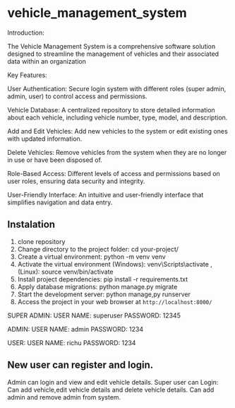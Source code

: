 # vehicle_management_system

Introduction:

The Vehicle Management System is a comprehensive software solution designed to streamline the management of vehicles and their associated data within an organization

Key Features:

User Authentication: Secure login system with different roles (super admin, admin, user) to control access and permissions.

Vehicle Database: A centralized repository to store detailed information about each vehicle, including vehicle number, type, model, and description.

Add and Edit Vehicles: Add new vehicles to the system or edit existing ones with updated information.

Delete Vehicles: Remove vehicles from the system when they are no longer in use or have been disposed of.

Role-Based Access: Different levels of access and permissions based on user roles, ensuring data security and integrity.

User-Friendly Interface: An intuitive and user-friendly interface that simplifies navigation and data entry.

## Instalation

1. clone repository
2. Change directory to the project folder:    cd your-project/
3. Create a virtual environment: python -m venv venv
4. Activate the virtual environment (Windows): venv\Scripts\activate  , (Linux): source venv/bin/activate
5. Install project dependencies: pip install -r requirements.txt
6. Apply database migrations: python manage.py migrate
7. Start the development server: python manage,py runserver
8.  Access the project in your web browser at `http://localhost:8000/`

SUPER ADMIN:
USER NAME: superuser
PASSWORD: 12345

ADMIN:
USER NAME: admin
PASSWORD: 1234

USER:
USER NAME: richu
PASSWORD: 1234

## New user can register and login.
Admin can login and view and edit vehicle details.
Super user can Login: Can add vehicle,edit vehicle details and delete vehicle details. 
                      Can add admin and remove admin from system.














